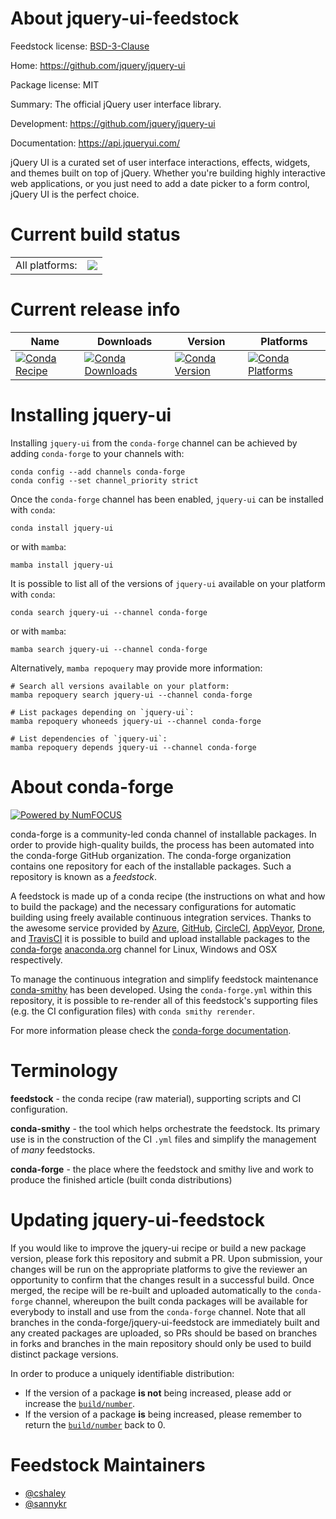 About jquery-ui-feedstock
=========================

Feedstock license: [BSD-3-Clause](https://github.com/conda-forge/jquery-ui-feedstock/blob/main/LICENSE.txt)

Home: https://github.com/jquery/jquery-ui

Package license: MIT

Summary: The official jQuery user interface library.

Development: https://github.com/jquery/jquery-ui

Documentation: https://api.jqueryui.com/

jQuery UI is a curated set of user interface interactions, effects, widgets,
and themes built on top of jQuery. Whether you're building highly interactive
web applications, or you just need to add a date picker to a form control,
jQuery UI is the perfect choice.


Current build status
====================


<table><tr><td>All platforms:</td>
    <td>
      <a href="https://dev.azure.com/conda-forge/feedstock-builds/_build/latest?definitionId=3980&branchName=main">
        <img src="https://dev.azure.com/conda-forge/feedstock-builds/_apis/build/status/jquery-ui-feedstock?branchName=main">
      </a>
    </td>
  </tr>
</table>

Current release info
====================

| Name | Downloads | Version | Platforms |
| --- | --- | --- | --- |
| [![Conda Recipe](https://img.shields.io/badge/recipe-jquery--ui-green.svg)](https://anaconda.org/conda-forge/jquery-ui) | [![Conda Downloads](https://img.shields.io/conda/dn/conda-forge/jquery-ui.svg)](https://anaconda.org/conda-forge/jquery-ui) | [![Conda Version](https://img.shields.io/conda/vn/conda-forge/jquery-ui.svg)](https://anaconda.org/conda-forge/jquery-ui) | [![Conda Platforms](https://img.shields.io/conda/pn/conda-forge/jquery-ui.svg)](https://anaconda.org/conda-forge/jquery-ui) |

Installing jquery-ui
====================

Installing `jquery-ui` from the `conda-forge` channel can be achieved by adding `conda-forge` to your channels with:

```
conda config --add channels conda-forge
conda config --set channel_priority strict
```

Once the `conda-forge` channel has been enabled, `jquery-ui` can be installed with `conda`:

```
conda install jquery-ui
```

or with `mamba`:

```
mamba install jquery-ui
```

It is possible to list all of the versions of `jquery-ui` available on your platform with `conda`:

```
conda search jquery-ui --channel conda-forge
```

or with `mamba`:

```
mamba search jquery-ui --channel conda-forge
```

Alternatively, `mamba repoquery` may provide more information:

```
# Search all versions available on your platform:
mamba repoquery search jquery-ui --channel conda-forge

# List packages depending on `jquery-ui`:
mamba repoquery whoneeds jquery-ui --channel conda-forge

# List dependencies of `jquery-ui`:
mamba repoquery depends jquery-ui --channel conda-forge
```


About conda-forge
=================

[![Powered by
NumFOCUS](https://img.shields.io/badge/powered%20by-NumFOCUS-orange.svg?style=flat&colorA=E1523D&colorB=007D8A)](https://numfocus.org)

conda-forge is a community-led conda channel of installable packages.
In order to provide high-quality builds, the process has been automated into the
conda-forge GitHub organization. The conda-forge organization contains one repository
for each of the installable packages. Such a repository is known as a *feedstock*.

A feedstock is made up of a conda recipe (the instructions on what and how to build
the package) and the necessary configurations for automatic building using freely
available continuous integration services. Thanks to the awesome service provided by
[Azure](https://azure.microsoft.com/en-us/services/devops/), [GitHub](https://github.com/),
[CircleCI](https://circleci.com/), [AppVeyor](https://www.appveyor.com/),
[Drone](https://cloud.drone.io/welcome), and [TravisCI](https://travis-ci.com/)
it is possible to build and upload installable packages to the
[conda-forge](https://anaconda.org/conda-forge) [anaconda.org](https://anaconda.org/)
channel for Linux, Windows and OSX respectively.

To manage the continuous integration and simplify feedstock maintenance
[conda-smithy](https://github.com/conda-forge/conda-smithy) has been developed.
Using the ``conda-forge.yml`` within this repository, it is possible to re-render all of
this feedstock's supporting files (e.g. the CI configuration files) with ``conda smithy rerender``.

For more information please check the [conda-forge documentation](https://conda-forge.org/docs/).

Terminology
===========

**feedstock** - the conda recipe (raw material), supporting scripts and CI configuration.

**conda-smithy** - the tool which helps orchestrate the feedstock.
                   Its primary use is in the construction of the CI ``.yml`` files
                   and simplify the management of *many* feedstocks.

**conda-forge** - the place where the feedstock and smithy live and work to
                  produce the finished article (built conda distributions)


Updating jquery-ui-feedstock
============================

If you would like to improve the jquery-ui recipe or build a new
package version, please fork this repository and submit a PR. Upon submission,
your changes will be run on the appropriate platforms to give the reviewer an
opportunity to confirm that the changes result in a successful build. Once
merged, the recipe will be re-built and uploaded automatically to the
`conda-forge` channel, whereupon the built conda packages will be available for
everybody to install and use from the `conda-forge` channel.
Note that all branches in the conda-forge/jquery-ui-feedstock are
immediately built and any created packages are uploaded, so PRs should be based
on branches in forks and branches in the main repository should only be used to
build distinct package versions.

In order to produce a uniquely identifiable distribution:
 * If the version of a package **is not** being increased, please add or increase
   the [``build/number``](https://docs.conda.io/projects/conda-build/en/latest/resources/define-metadata.html#build-number-and-string).
 * If the version of a package **is** being increased, please remember to return
   the [``build/number``](https://docs.conda.io/projects/conda-build/en/latest/resources/define-metadata.html#build-number-and-string)
   back to 0.

Feedstock Maintainers
=====================

* [@cshaley](https://github.com/cshaley/)
* [@sannykr](https://github.com/sannykr/)

